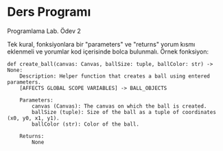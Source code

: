 # Ders Programı
 Programlama Lab. Ödev 2

Tek kural, fonksiyonlara bir "parameters" ve "returns" yorum kısmı eklenmeli ve yorumlar kod içerisinde bolca bulunmalı. Örnek fonksiyon:

    def create_ball(canvas: Canvas, ballSize: tuple, ballColor: str) -> None:
        Description: Helper function that creates a ball using entered parameters.
        [AFFECTS GLOBAL SCOPE VARIABLES] -> BALL_OBJECTS

        Parameters:
            canvas (Canvas): The canvas on which the ball is created.
            ballSize (tuple): Size of the ball as a tuple of coordinates (x0, y0, x1, y1).
            ballColor (str): Color of the ball.

        Returns:
            None
